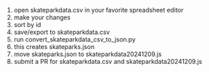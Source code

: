 1. open skateparkdata.csv in your favorite spreadsheet editor 
2. make your changes
3. sort by id
4. save/export to skateparkdata.csv
5. run convert_skateparkdata_csv_to_json.py 
6. this creates skateparks.json
7. move skateparks.json to skateparkdata20241209.js
8. submit a PR for skateparkdata.csv and skateparkdata20241209.js
